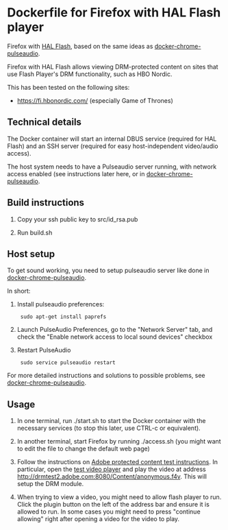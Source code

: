 # Dockerfile for Firefox with HAL Flash player

Firefox with [HAL Flash](https://launchpad.net/~mjblenner/+archive/ubuntu/hal-flash), based on the same ideas as [docker-chrome-pulseaudio](https://github.com/jlund/docker-chrome-pulseaudio).

Firefox with HAL Flash allows viewing DRM-protected content on sites that use Flash Player's DRM functionality, such as HBO Nordic.

This has been tested on the following sites:

- https://fi.hbonordic.com/ (especially Game of Thrones)

## Technical details

The Docker container will start an internal DBUS service (required for HAL Flash) and an SSH server (required for easy host-independent video/audio access).

The host system needs to have a Pulseaudio server running, with network access enabled (see instructions later here, or in [docker-chrome-pulseaudio](https://github.com/jlund/docker-chrome-pulseaudio).

## Build instructions

1. Copy your ssh public key to src/id_rsa.pub

2. Run build.sh

## Host setup

To get sound working, you need to setup pulseaudio server like done in [docker-chrome-pulseaudio](https://github.com/jlund/docker-chrome-pulseaudio).

In short:

1. Install pulseaudio preferences:

        sudo apt-get install paprefs

2. Launch PulseAudio Preferences, go to the "Network Server" tab, and check the "Enable network access to local sound devices" checkbox

3. Restart PulseAudio

        sudo service pulseaudio restart

For more detailed instructions and solutions to possible problems, see [docker-chrome-pulseaudio](https://github.com/jlund/docker-chrome-pulseaudio).

## Usage

1. In one terminal, run ./start.sh to start the Docker container with the necessary services (to stop this later, use CTRL-c or equivalent).

2. In another terminal, start Firefox by running ./access.sh (you might want to edit the file to change the default web page)

3. Follow the instructions on [Adobe protected content test instructions](https://helpx.adobe.com/flash-player/kb/protected-video-content-play.html#id_79509). In particular, open the [test video player](http://drmtest2.adobe.com:8080/SVP/SampleVideoPlayer_FP.html) and play the video at address http://drmtest2.adobe.com:8080/Content/anonymous.f4v. This will setup the DRM module.

4. When trying to view a video, you might need to allow flash player to run. Click the plugin button on the left of the address bar and ensure it is allowed to run. In some cases you might need to press "continue allowing" right after opening a video for the video to play.
